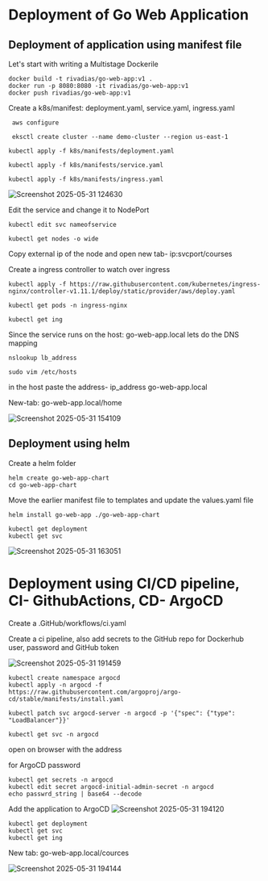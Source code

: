 # Deployment of Go Web Application

## Deployment of application using manifest file

Let's start with writing a Multistage Dockerile

```cli
docker build -t rivadias/go-web-app:v1 .
docker run -p 8080:8080 -it rivadias/go-web-app:v1
docker push rivadias/go-web-app:v1
```

Create a k8s/manifest: deployment.yaml, service.yaml, ingress.yaml

```cli
 aws configure
```

```cli
 eksctl create cluster --name demo-cluster --region us-east-1
```
```cli
kubectl apply -f k8s/manifests/deployment.yaml

kubectl apply -f k8s/manifests/service.yaml

kubectl apply -f k8s/manifests/ingress.yaml
```
![Screenshot 2025-05-31 124630](https://github.com/user-attachments/assets/5e7ad1ff-672f-4182-9c3d-6c63cc37b916)


Edit the service and change it to NodePort 
```cli
kubectl edit svc nameofservice
```
```cli
kubectl get nodes -o wide
```
Copy external ip of the node and open new tab- ip:svcport/courses

Create a ingress controller to watch over ingress
```cli
kubectl apply -f https://raw.githubusercontent.com/kubernetes/ingress-nginx/controller-v1.11.1/deploy/static/provider/aws/deploy.yaml
```

```cli
kubectl get pods -n ingress-nginx

kubectl get ing
```

Since the service runs on the host: go-web-app.local lets do the DNS mapping 
```cli
nslookup lb_address

sudo vim /etc/hosts
```
in the host paste the address- ip_address  go-web-app.local

New-tab: go-web-app.local/home

![Screenshot 2025-05-31 154109](https://github.com/user-attachments/assets/229265af-f84b-4a08-9532-aeda192b4346)


## Deployment using helm


Create a helm folder

```cli
helm create go-web-app-chart
cd go-web-app-chart

```
Move the earlier manifest file to templates and update the values.yaml file

```cli
helm install go-web-app ./go-web-app-chart
```

```cli
kubectl get deployment
kubectl get svc
```
![Screenshot 2025-05-31 163051](https://github.com/user-attachments/assets/471119ae-1130-4298-ab3f-7c3add6f28e2)


# Deployment using CI/CD pipeline, CI- GithubActions, CD- ArgoCD


Create a .GitHub/workflows/ci.yaml

Create a ci pipeline, also add secrets to the GitHub repo for Dockerhub user, password and GitHub token

![Screenshot 2025-05-31 191459](https://github.com/user-attachments/assets/b6d61929-413d-4930-8b54-f64d28f2fcbf)

```cli
kubectl create namespace argocd
kubectl apply -n argocd -f https://raw.githubusercontent.com/argoproj/argo-cd/stable/manifests/install.yaml
```
```cli
kubectl patch svc argocd-server -n argocd -p '{"spec": {"type": "LoadBalancer"}}'
```

```cli
kubectl get svc -n argocd
```
open on browser with the address

for ArgoCD password

```cli
kubectl get secrets -n argocd
kubectl edit secret argocd-initial-admin-secret -n argocd
echo passwrd_string | base64 --decode
```

Add the application to ArgoCD
![Screenshot 2025-05-31 194120](https://github.com/user-attachments/assets/82b2facd-55fd-47e0-8b84-67ca36bf14a4)


```cli
kubectl get deployment
kubectl get svc
kubectl get ing
```

New tab: go-web-app.local/cources

![Screenshot 2025-05-31 194144](https://github.com/user-attachments/assets/a751b8eb-7e56-4ff9-a2a0-c151c6dd71b4)





